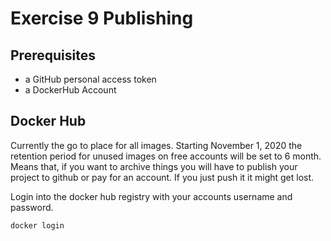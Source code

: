 # Exercise 9 Publishing

## Prerequisites

- a GitHub personal access token
- a DockerHub Account

## Docker Hub

Currently the go to place for all images. Starting November 1, 2020 the retention period for unused images on free accounts will be set to 6 month. Means that, if you want to archive things you will have to publish your project to github or pay for an account. If you just push it it might get lost.

Login into the docker hub registry with your accounts username and password.

```bash
docker login
```

